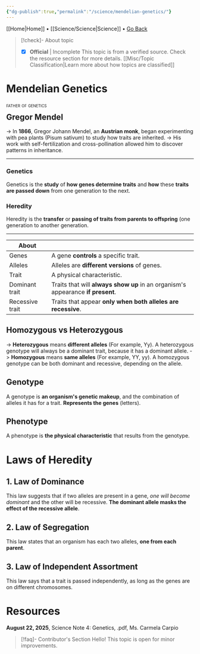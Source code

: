 ```yaml
---
{"dg-publish":true,"permalink":"/science/mendelian-genetics/"}
---
```



[[Home\|Home]] • [[Science/Science\|Science]] • <a href="javascript:history.back()">Go Back</a>

>[!check]- About topic
>- [X] **Official** | Incomplete
>This topic is from a verified source. Check the resource section for more details.
>[[Misc/Topic Classification\|Learn more about how topics are classified]]
# Mendelian Genetics

<div style="font-variant: small-caps; margin-bottom: -18px;">father of genetics</div>

## Gregor Mendel
-> In **1866**, Gregor Johann Mendel, an **Austrian monk**, began experimenting with pea plants (Pisum sativum) to study how traits are inherited.
-> His work with self-fertilization and cross-pollination allowed him to discover patterns in inheritance.

***

### Genetics
Genetics is the **study** of **how genes determine traits** and **how** these **traits are passed down** from one generation to the next.

### Heredity 
Heredity is the **transfer** or **passing of traits from parents to offspring** (one generation to another generation.

***

| About           |                                                                                 |
| --------------- | ------------------------------------------------------------------------------- |
| Genes           | A gene **controls** a specific trait.                                           |
| Alleles         | Alleles are **different versions** of genes.                                    |
| Trait           | A physical characteristic.                                                      |
| Dominant trait  | Traits that will **always show up** in an organism's appearance **if present**. |
| Recessive trait | Traits that appear **only when both alleles are recessive**.                    |

## Homozygous vs Heterozygous
-> **Heterozygous** means **different alleles** (For example, Yy). A heterozygous genotype will always be a dominant trait, because it has a dominant allele.
-> **Homozygous** means **same alleles** (For example, YY, yy). A homozygous genotype can be both dominant and recessive, depending on the allele.

## Genotype
A genotype is **an organism's genetic makeup**, and the combination of alleles it has for a trait. **Represents the genes** (letters).

## Phenotype
A phenotype is **the physical characteristic** that results from the genotype.

# Laws of Heredity

## 1. Law of Dominance
This law suggests that if two alleles are present in a gene, *one will become dominant* and the other will be recessive. **The dominant allele masks the effect of the recessive allele**.

## 2. Law of Segregation
This law states that an organism has each two alleles, **one from each parent**.

## 3. Law of Independent Assortment
This law says that a trait is passed independently, as long as the genes are on different chromosomes.

# Resources
**August 22, 2025**, Science Note 4: Genetics, .pdf, Ms. Carmela Carpio

>[!faq]- Contributor's Section
>Hello! This topic is open for minor improvements.